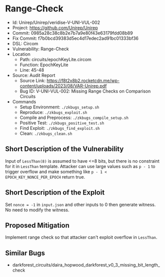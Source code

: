 # Range-Check

* Id: Unirep/Unirep/veridise-V-UNI-VUL-002
* Project: https://github.com/Unirep/Unirep
* Commit: 0985a28c38c8b2e7b7a9e80f43e63179fdd08b89
* Fix Commit: f7b0bcd39383d5ec4d17edec2ad91bc01333bf36
* DSL: Circom
* Vulnerability: Range-Check
* Location
  - Path: circuits/epochKeyLite.circom
  - Function: EpochKeyLite
  - Line: 45-48
* Source: Audit Report
  - Source Link: https://f8t2x8b2.rocketcdn.me/wp-content/uploads/2023/08/VAR-Unirep.pdf
  - Bug ID: V-UNI-VUL-002: Missing Range Checks on Comparison Circuits
* Commands
  - Setup Environment: `./zkbugs_setup.sh`
  - Reproduce: `./zkbugs_exploit.sh`
  - Compile and Preprocess: `./zkbugs_compile_setup.sh`
  - Positive Test: `./zkbugs_positive_test.sh`
  - Find Exploit: `./zkbugs_find_exploit.sh`
  - Clean: `./zkbugs_clean.sh`

## Short Description of the Vulnerability

Input of `LessThan(8)` is assumed to have <=8 bits, but there is no constraint for it in `LessThan` template. Attacker can use large values such as `p - 1` to trigger overflow and make something like `p - 1 < EPOCH_KEY_NONCE_PER_EPOCH` return true.

## Short Description of the Exploit

Set `nonce = -1` in `input.json` and other inputs to 0 then generate witness. No need to modify the witness.

## Proposed Mitigation

Implement range check so that attacker can't exploit overflow in `LessThan`.

## Similar Bugs

* darkforest_circuits/daira_hopwood_darkforest_v0_3_missing_bit_length_check
